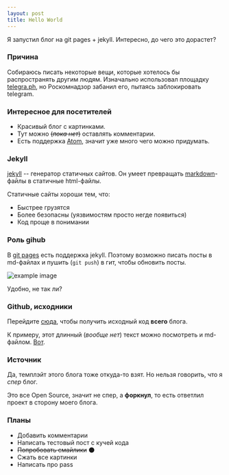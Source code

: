 ```yaml
---
layout: post
title: Hello World
---
```


Я запустил блог на git pages + jekyll.
Интересно, до чего это дорастет?


### Причина
Собираюсь писать некоторые вещи, которые хотелось бы распространять другим людям.
Изначально использовал площадку [telegra.ph](https://telegra.ph/), но Роскомнадзор забанил его, пытаясь заблокировать telegram.

### Интересное для посетителей
  * Красивый блог с картинками.
  * Тут можно ~~(*пока нет*)~~ оставлять комментарии.
  * Есть поддержка [Atom](http://igoose.me/feed.xml), значит уже много чего можно придумать.


### Jekyll
[jekyll](https://jekyllrb.com/) -- генератор статичных сайтов.
Он умеет превращать [markdown](https://github.com/adam-p/markdown-here/wiki/Markdown-Cheatsheet)-файлы в статичные html-файлы.

Статичные сайты хороши тем, что:
  * Быстрее грузятся
  * Более безопасны (уязвимостям просто негде появиться)
  * Код проще в понимании


### Роль gihub
В [git pages](https://pages.github.com/) есть поддержка jekyll.
Поэтому возможно писать посты в md-файлах и пушить (`git push`) в гит, чтобы обновить посты.

![example image][post-example-image]

Удобно, не так ли?


### Github, исходники
Перейдите [сюда](https://github.com/igoose1/igoose1.github.io), чтобы получить исходный код **всего** блога.

К примеру, этот длинный (*вообще нет*) текст можно посмотреть и md-файлом.
[Вот](https://raw.githubusercontent.com/igoose1/igoose1.github.io/master/_posts/2018-6-15-Hello-World.md). 


### Источник	
Да, темплэйт этого блога тоже откуда-то взят.
Но нельзя говорить, что я *спер* блог.

Это все Open Source, значит не спер, а **форкнул**, то есть ответлил проект в сторону моего блога.


### Планы
  * Добавить комментарии
  * Написать тестовый пост с кучей кода
  * ~~Попробовать смайлики~~ :new_moon:
  * Сжать все картинки
  * Написать про pass


[post-example-image]: https://github.com/igoose1/igoose1.github.io/raw/master/images/2018-6-15-Hello-World/example.jpg

